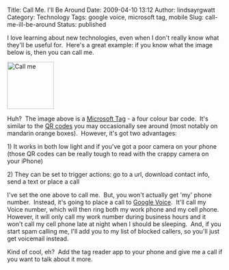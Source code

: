 Title: Call  Me.  I'll Be Around
Date: 2009-04-10 13:12
Author: lindsayrgwatt
Category: Technology
Tags: google voice, microsoft tag, mobile
Slug: call-me-ill-be-around
Status: published

I love learning about new technologies, even when I don't really know what they'll be useful for.  Here's a great example: if you know what the image below is, then you can call me.

<img src="{static}/images/2009/04/call_me.jpg" title="Call me" class="aligncenter size-full " width="109" height="110" alt="Call me" />

Huh?  The image above is a [Microsoft Tag](http://www.microsoft.com/tag/) - a four colour bar code.  It's similar to the [QR codes](http://en.wikipedia.org/wiki/QR_Code) you may occasionally see around (most notably on mandarin orange boxes).  However, it's got two advantages:

1\) It works in both low light and if you've got a poor camera on your phone (those QR codes can be really tough to read with the crappy camera on your iPhone)

2\) They can be set to trigger actions: go to a url, download contact info, send a text or place a call

I've set the one above to call me.  But, you won't actually get 'my' phone number.  Instead, it's going to place a call to [Google Voice](http://www.google.com/voice).  It'll call my Voice number, which will then ring both my work phone and my cell phone.  However, it will only call my work number during business hours and it won't call my cell phone late at night when I should be sleeping.  And, if you start spam calling me, I'll add you to my list of blocked callers, so you'll just get voicemail instead.

Kind of cool, eh?  Add the tag reader app to your phone and give me a call if you want to talk about it more.
